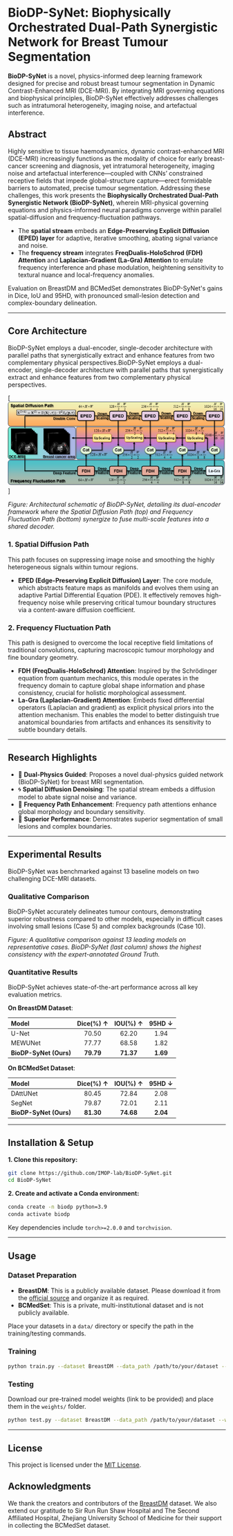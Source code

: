 # BioDP-SyNet: Biophysically Orchestrated Dual-Path Synergistic Network for Breast Tumour Segmentation

<!-- [](https://www.google.com/search?q=https://arxiv.org/abs/xxxx.xxxxx) [](https://opensource.org/licenses/MIT) -->

**BioDP-SyNet** is a novel, physics-informed deep learning framework designed for precise and robust breast tumour segmentation in Dynamic Contrast-Enhanced MRI (DCE-MRI). By integrating MRI governing equations and biophysical principles, BioDP-SyNet effectively addresses challenges such as intratumoral heterogeneity, imaging noise, and artefactual interference.

## Abstract

Highly sensitive to tissue haemodynamics, dynamic contrast-enhanced MRI (DCE-MRI) increasingly functions as the modality of choice for early breast-cancer screening and diagnosis, yet intratumoral heterogeneity, imaging noise and artefactual interference—coupled with CNNs’ constrained receptive fields that impede global-structure capture—erect formidable barriers to automated, precise tumour segmentation. Addressing these challenges, this work presents the **Biophysically Orchestrated Dual-Path Synergistic Network (BioDP-SyNet)**, wherein MRI-physical governing equations and physics-informed neural paradigms converge within parallel spatial-diffusion and frequency-fluctuation pathways.

  - The **spatial stream** embeds an **Edge-Preserving Explicit Diffusion (EPED) layer** for adaptive, iterative smoothing, abating signal variance and noise.
  - The **frequency stream** integrates **FreqDualis-HoloSchrod (FDH) Attention** and **Laplacian-Gradient (La-Gra) Attention** to emulate frequency interference and phase modulation, heightening sensitivity to textural nuance and local-frequency anomalies.

Evaluation on BreastDM and BCMedSet demonstrates BioDP-SyNet's gains in Dice, IoU and 95HD, with pronounced small-lesion detection and complex-boundary delineation.

-----

## Core Architecture

BioDP-SyNet employs a dual-encoder, single-decoder architecture with parallel paths that synergistically extract and enhance features from two complementary physical perspectives.BioDP-SyNet employs a dual-encoder, single-decoder architecture with parallel paths that synergistically extract and enhance features from two complementary physical perspectives.

[![Qualitative Comparison](https://github.com/IMOP-lab/BioDP-SyNet/raw/main/Picture/BioDP-SyNet.png)]

*Figure: Architectural schematic of BioDP-SyNet, detailing its dual-encoder framework where the Spatial Diffusion Path (top) and Frequency Fluctuation Path (bottom) synergize to fuse multi-scale features into a shared decoder.*

### 1\. Spatial Diffusion Path

This path focuses on suppressing image noise and smoothing the highly heterogeneous signals within tumour regions.

  - **EPED (Edge-Preserving Explicit Diffusion) Layer**: The core module, which abstracts feature maps as manifolds and evolves them using an adaptive Partial Differential Equation (PDE). It effectively removes high-frequency noise while preserving critical tumour boundary structures via a content-aware diffusion coefficient.

### 2\. Frequency Fluctuation Path

This path is designed to overcome the local receptive field limitations of traditional convolutions, capturing macroscopic tumour morphology and fine boundary geometry.

  - **FDH (FreqDualis-HoloSchrod) Attention**: Inspired by the Schrödinger equation from quantum mechanics, this module operates in the frequency domain to capture global shape information and phase consistency, crucial for holistic morphological assessment.
  - **La-Gra (Laplacian-Gradient) Attention**: Embeds fixed differential operators (Laplacian and gradient) as explicit physical priors into the attention mechanism. This enables the model to better distinguish true anatomical boundaries from artifacts and enhances its sensitivity to subtle boundary details.

-----

## Research Highlights

  - 🧠 **Dual-Physics Guided**: Proposes a novel dual-physics guided network (BioDP-SyNet) for breast MRI segmentation.
  - 🌀 **Spatial Diffusion Denoising**: The spatial stream embeds a diffusion model to abate signal noise and variance.
  - 🌊 **Frequency Path Enhancement**: Frequency path attentions enhance global morphology and boundary sensitivity.
  - 🎯 **Superior Performance**: Demonstrates superior segmentation of small lesions and complex boundaries.

-----

## Experimental Results

BioDP-SyNet was benchmarked against 13 baseline models on two challenging DCE-MRI datasets.

### Qualitative Comparison

BioDP-SyNet accurately delineates tumour contours, demonstrating superior robustness compared to other models, especially in difficult cases involving small lesions (Case 5) and complex backgrounds (Case 10).

*Figure: A qualitative comparison against 13 leading models on representative cases. BioDP-SyNet (last column) shows the highest consistency with the expert-annotated Ground Truth.*

### Quantitative Results

BioDP-SyNet achieves state-of-the-art performance across all key evaluation metrics.

**On BreastDM Dataset**:

| Model | Dice(%) $\uparrow$ | IOU(%) $\uparrow$ | 95HD $\downarrow$ |
| :--- | :---: | :---: | :---: |
| U-Net | 70.50 | 62.20 | 1.94 |
| MEWUNet | 77.77 | 68.58 | 1.82 |
| **BioDP-SyNet (Ours)** | **79.79** | **71.37** | **1.69** |

**On BCMedSet Dataset**:

| Model | Dice(%) $\uparrow$ | IOU(%) $\uparrow$ | 95HD $\downarrow$ |
| :--- | :---: | :---: | :---: |
| DAttUNet | 80.45 | 72.84 | 2.08 |
| SegNet | 79.87 | 72.01 | 2.11 |
| **BioDP-SyNet (Ours)** | **81.30** | **74.68** | **2.04** |

-----

## Installation & Setup

**1. Clone this repository:**

```bash
git clone https://github.com/IMOP-lab/BioDP-SyNet.git
cd BioDP-SyNet
```

**2. Create and activate a Conda environment:**

```bash
conda create -n biodp python=3.9
conda activate biodp
```

Key dependencies include `torch>=2.0.0` and `torchvision`.

-----

## Usage

### Dataset Preparation

  - **BreastDM**: This is a publicly available dataset. Please download it from the [official source](https://www.google.com/search?q=https://github.com/zhao-yongsheng/BreastDM) and organize it as required.
  - **BCMedSet**: This is a private, multi-institutional dataset and is not publicly available.

Place your datasets in a `data/` directory or specify the path in the training/testing commands.

### Training

```bash
python train.py --dataset BreastDM --data_path /path/to/your/dataset --epochs 50 --batch_size 4 --lr 1e-4
```

### Testing

Download our pre-trained model weights (link to be provided) and place them in the `weights/` folder.

```bash
python test.py --dataset BreastDM --data_path /path/to/your/dataset --weights ./weights/biodp_synet_best.pth
```

-----

## License

This project is licensed under the [MIT License](https://www.google.com/search?q=LICENSE).

## Acknowledgments

We thank the creators and contributors of the [BreastDM](https://doi.org/10.1016/j.compbiomed.2023.107255) dataset. We also extend our gratitude to Sir Run Run Shaw Hospital and The Second Affiliated Hospital, Zhejiang University School of Medicine for their support in collecting the BCMedSet dataset.